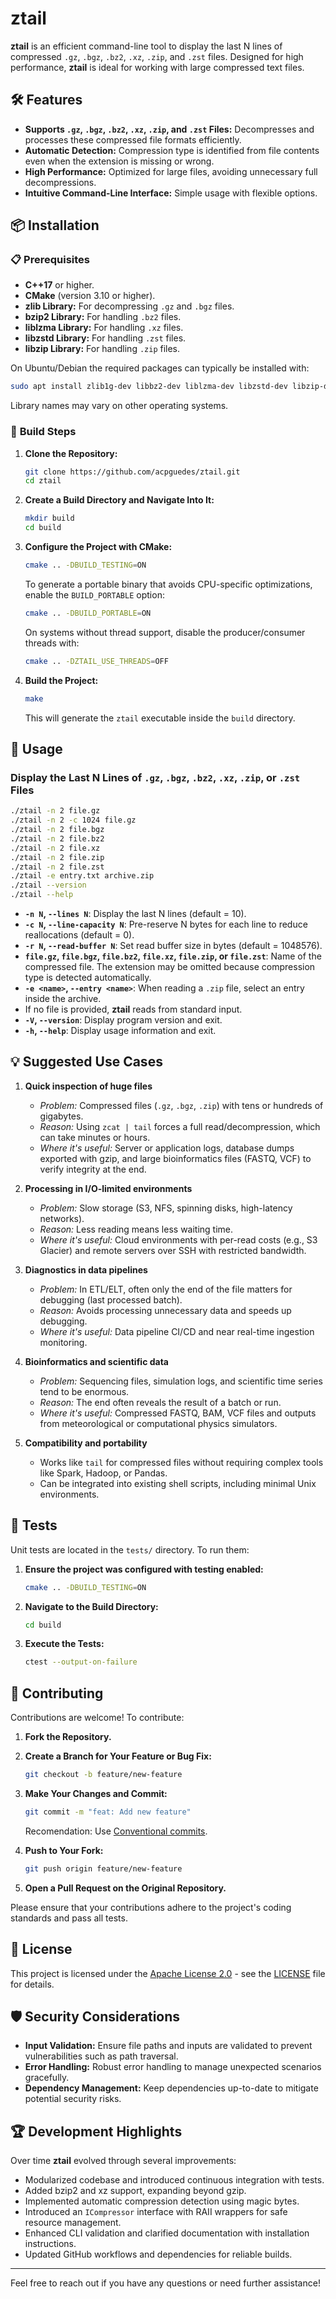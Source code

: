 # ztail

**ztail** is an efficient command-line tool to display the last N lines of compressed `.gz`, `.bgz`, `.bz2`, `.xz`, `.zip`, and `.zst` files. Designed for high performance, **ztail** is ideal for working with large compressed text files.

## 🛠️ **Features**

- **Supports `.gz`, `.bgz`, `.bz2`, `.xz`, `.zip`, and `.zst` Files:** Decompresses and processes these compressed file formats efficiently.
- **Automatic Detection:** Compression type is identified from file contents even when the extension is missing or wrong.
- **High Performance:** Optimized for large files, avoiding unnecessary full decompressions.
- **Intuitive Command-Line Interface:** Simple usage with flexible options.

## 📦 **Installation**

### 📋 **Prerequisites**

- **C++17** or higher.
- **CMake** (version 3.10 or higher).
- **zlib Library:** For decompressing `.gz` and `.bgz` files.
- **bzip2 Library:** For handling `.bz2` files.
 - **liblzma Library:** For handling `.xz` files.
 - **libzstd Library:** For handling `.zst` files.
 - **libzip Library:** For handling `.zip` files.

On Ubuntu/Debian the required packages can typically be installed with:

```bash
sudo apt install zlib1g-dev libbz2-dev liblzma-dev libzstd-dev libzip-dev
```

Library names may vary on other operating systems.

### 🔧 **Build Steps**

1. **Clone the Repository:**

   ```bash
   git clone https://github.com/acpguedes/ztail.git
   cd ztail
   ```

2. **Create a Build Directory and Navigate Into It:**

   ```bash
   mkdir build
   cd build
   ```

3. **Configure the Project with CMake:**

   ```bash
   cmake .. -DBUILD_TESTING=ON
   ```

   To generate a portable binary that avoids CPU-specific optimizations, enable the
   `BUILD_PORTABLE` option:

   ```bash
   cmake .. -DBUILD_PORTABLE=ON
   ```

   On systems without thread support, disable the producer/consumer threads with:

   ```bash
   cmake .. -DZTAIL_USE_THREADS=OFF
   ```

4. **Build the Project:**

   ```bash
   make
   ```

   This will generate the `ztail` executable inside the `build` directory.

## 🚀 **Usage**

### **Display the Last N Lines of `.gz`, `.bgz`, `.bz2`, `.xz`, `.zip`, or `.zst` Files**

```bash
./ztail -n 2 file.gz
./ztail -n 2 -c 1024 file.gz
./ztail -n 2 file.bgz
./ztail -n 2 file.bz2
./ztail -n 2 file.xz
./ztail -n 2 file.zip
./ztail -n 2 file.zst
./ztail -e entry.txt archive.zip
./ztail --version
./ztail --help
```

- **`-n N`, `--lines N`**: Display the last N lines (default = 10).
- **`-c N`, `--line-capacity N`**: Pre-reserve N bytes for each line to reduce reallocations (default = 0).
- **`-r N`, `--read-buffer N`**: Set read buffer size in bytes (default = 1048576).
- **`file.gz`, `file.bgz`, `file.bz2`, `file.xz`, `file.zip`, or `file.zst`**: Name of the compressed file. The extension may be omitted because compression type is detected automatically.
- **`-e <name>`, `--entry <name>`**: When reading a `.zip` file, select an entry inside the archive.
- If no file is provided, **ztail** reads from standard input.
- **`-V`, `--version`**: Display program version and exit.
- **`-h`, `--help`**: Display usage information and exit.

## 💡 **Suggested Use Cases**

1. **Quick inspection of huge files**
   - *Problem:* Compressed files (`.gz`, `.bgz`, `.zip`) with tens or hundreds of gigabytes.
   - *Reason:* Using `zcat | tail` forces a full read/decompression, which can take minutes or hours.
   - *Where it's useful:* Server or application logs, database dumps exported with gzip, and large bioinformatics files (FASTQ, VCF) to verify integrity at the end.

2. **Processing in I/O-limited environments**
   - *Problem:* Slow storage (S3, NFS, spinning disks, high-latency networks).
   - *Reason:* Less reading means less waiting time.
   - *Where it's useful:* Cloud environments with per-read costs (e.g., S3 Glacier) and remote servers over SSH with restricted bandwidth.

3. **Diagnostics in data pipelines**
   - *Problem:* In ETL/ELT, often only the end of the file matters for debugging (last processed batch).
   - *Reason:* Avoids processing unnecessary data and speeds up debugging.
   - *Where it's useful:* Data pipeline CI/CD and near real-time ingestion monitoring.

4. **Bioinformatics and scientific data**
   - *Problem:* Sequencing files, simulation logs, and scientific time series tend to be enormous.
   - *Reason:* The end often reveals the result of a batch or run.
   - *Where it's useful:* Compressed FASTQ, BAM, VCF files and outputs from meteorological or computational physics simulators.

5. **Compatibility and portability**
   - Works like `tail` for compressed files without requiring complex tools like Spark, Hadoop, or Pandas.
   - Can be integrated into existing shell scripts, including minimal Unix environments.

## 🧪 **Tests**

Unit tests are located in the `tests/` directory. To run them:

1. **Ensure the project was configured with testing enabled:**

   ```bash
   cmake .. -DBUILD_TESTING=ON
   ```

2. **Navigate to the Build Directory:**

   ```bash
   cd build
   ```

3. **Execute the Tests:**

   ```bash
   ctest --output-on-failure
   ```

## 📝 **Contributing**

Contributions are welcome! To contribute:

1. **Fork the Repository.**
2. **Create a Branch for Your Feature or Bug Fix:**

   ```bash
   git checkout -b feature/new-feature
   ```

3. **Make Your Changes and Commit:**

   ```bash
   git commit -m "feat: Add new feature"
   ```

   Recomendation: Use [Conventional commits](https://www.conventionalcommits.org/en/v1.0.0/).

4. **Push to Your Fork:**

   ```bash
   git push origin feature/new-feature
   ```

5. **Open a Pull Request on the Original Repository.**

Please ensure that your contributions adhere to the project's coding standards and pass all tests.

## 📜 **License**

This project is licensed under the [Apache License 2.0](LICENSE) - see the [LICENSE](LICENSE) file for details.

## 🛡️ **Security Considerations**

- **Input Validation:** Ensure file paths and inputs are validated to prevent vulnerabilities such as path traversal.
- **Error Handling:** Robust error handling to manage unexpected scenarios gracefully.
- **Dependency Management:** Keep dependencies up-to-date to mitigate potential security risks.

## 🏆 **Development Highlights**

Over time **ztail** evolved through several improvements:

- Modularized codebase and introduced continuous integration with tests.
- Added bzip2 and xz support, expanding beyond gzip.
- Implemented automatic compression detection using magic bytes.
- Introduced an `ICompressor` interface with RAII wrappers for safe resource management.
- Enhanced CLI validation and clarified documentation with installation instructions.
- Updated GitHub workflows and dependencies for reliable builds.

---

Feel free to reach out if you have any questions or need further assistance!